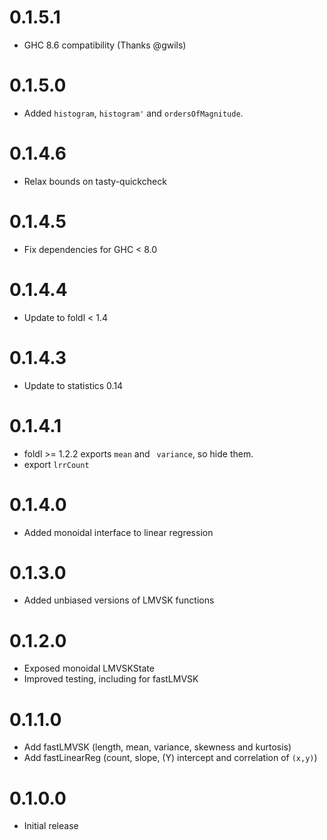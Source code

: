 # 0.1.5.1

- GHC 8.6 compatibility (Thanks @gwils)

# 0.1.5.0

- Added `histogram`, `histogram'` and `ordersOfMagnitude`.

# 0.1.4.6

- Relax bounds on tasty-quickcheck

# 0.1.4.5

- Fix dependencies for GHC < 8.0

# 0.1.4.4

- Update to foldl < 1.4

# 0.1.4.3

- Update to statistics 0.14

# 0.1.4.1

- foldl >= 1.2.2 exports `mean` and ` variance`, so hide them.
- export `lrrCount`

# 0.1.4.0

- Added monoidal interface to linear regression

# 0.1.3.0

- Added unbiased versions of LMVSK functions

# 0.1.2.0

- Exposed monoidal LMVSKState
- Improved testing, including for fastLMVSK

# 0.1.1.0

- Add fastLMVSK (length, mean, variance, skewness and kurtosis)
- Add fastLinearReg (count, slope, (Y) intercept and correlation of `(x,y)`)


# 0.1.0.0

- Initial release
